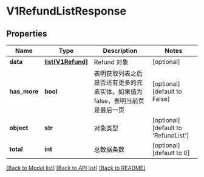 # V1RefundListResponse

## Properties
Name | Type | Description | Notes
------------ | ------------- | ------------- | -------------
**data** | [**list[V1Refund]**](V1Refund.md) | Refund 对象 | [optional] 
**has_more** | **bool** | 表明获取列表之后是否还有更多的元素实体。如果值为 false，表明当前页是最后一页 | [optional] [default to False]
**object** | **str** | 对象类型 | [optional] [default to 'RefundList']
**total** | **int** | 总数据条数 | [optional] [default to 0]

[[Back to Model list]](../README.md#documentation-for-models) [[Back to API list]](../README.md#documentation-for-api-endpoints) [[Back to README]](../README.md)


